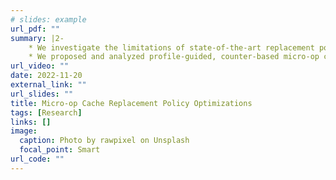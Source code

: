 ```yaml
---
# slides: example
url_pdf: ""
summary: |2-
    * We investigate the limitations of state-of-the-art replacement policy and the uniqueness of micro-op cache.
    * We proposed and analyzed profile-guided, counter-based micro-op cache replacement policies.
url_video: ""
date: 2022-11-20
external_link: ""
url_slides: ""
title: Micro-op Cache Replacement Policy Optimizations
tags: [Research]
links: []
image:
  caption: Photo by rawpixel on Unsplash
  focal_point: Smart
url_code: ""
---
```

